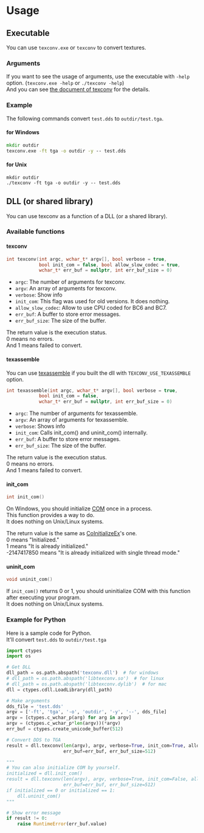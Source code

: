 # Usage

## Executable
You can use `texconv.exe` or `texconv` to convert textures.  

### Arguments

If you want to see the usage of arguments, use the executable with `-help` option. (`texconv.exe -help` or `./texconv -help`)  
And you can see [the document of texconv](https://github.com/microsoft/DirectXTex/wiki/Texconv) for the details.  

### Example

The following commands convert `test.dds` to `outdir/test.tga`.

#### for Windows

```bat
mkdir outdir
texconv.exe -ft tga -o outdir -y -- test.dds
```

#### for Unix

```shell
mkdir outdir
./texconv -ft tga -o outdir -y -- test.dds
```

## DLL (or shared library)
You can use texconv as a function of a DLL (or a shared library).

### Available functions

#### texconv
```c++
int texconv(int argc, wchar_t* argv[], bool verbose = true,
            bool init_com = false, bool allow_slow_codec = true,
            wchar_t* err_buf = nullptr, int err_buf_size = 0)
```

-   `argc`: The number of arguments for texconv.
-   `argv`: An array of arguments for texconv.
-   `verbose`: Show info
-   `init_com`: This flag was used for old versions. It does nothing.
-   `allow_slow_codec`: Allow to use CPU coded for BC6 and BC7.
-   `err_buf`: A buffer to store error messages.
-   `err_buf_size`: The size of the buffer.

The return value is the execution status.  
0 means no errors.  
And 1 means failed to convert.  

#### texassemble

You can use [texassemble](https://github.com/microsoft/DirectXTex/wiki/Texassemble) if you built the dll with `TEXCONV_USE_TEXASSEMBLE` option.

```c++
int texassemble(int argc, wchar_t* argv[], bool verbose = true,
            bool init_com = false,
            wchar_t* err_buf = nullptr, int err_buf_size = 0)
```

-   `argc`: The number of arguments for texassemble.
-   `argv`: An array of arguments for texassemble.
-   `verbose`: Shows info
-   `init_com`: Calls init_com() and uninit_com() internally.
-   `err_buf`: A buffer to store error messages.
-   `err_buf_size`: The size of the buffer.

The return value is the execution status.  
0 means no errors.  
And 1 means failed to convert.  

#### init_com

```c++
int init_com()
```

On Windows, you should initialize [COM](https://learn.microsoft.com/en-us/windows/win32/com/the-component-object-model) once in a process.  
This function provides a way to do.  
It does nothing on Unix/Linux systems.  

The return value is the same as [CoInitializeEx](https://learn.microsoft.com/en-us/windows/win32/api/combaseapi/nf-combaseapi-coinitializeex)'s one.  
0 means "Initialized."  
1 means "It is already initialized."  
-2147417850 means "It is already initialized with single thread mode."  

#### uninit_com

```c++
void uninit_com()
```

If `init_com()` returns 0 or 1, you should uninitialize COM with this function after executing your program.  
It does nothing on Unix/Linux systems.  

### Example for Python

Here is a sample code for Python.  
It'll convert `test.dds` to `outdir/test.tga`  

```python
import ctypes
import os

# Get DLL
dll_path = os.path.abspath('texconv.dll')  # for windows
# dll_path = os.path.abspath('libtexconv.so')  # for linux
# dll_path = os.path.abspath('libtexconv.dylib')  # for mac
dll = ctypes.cdll.LoadLibrary(dll_path)

# Make arguments
dds_file = 'test.dds'
argv = ['-ft', 'tga', '-o', 'outdir', '-y', '--', dds_file]
argv = [ctypes.c_wchar_p(arg) for arg in argv]
argv = (ctypes.c_wchar_p*len(argv))(*argv)
err_buf = ctypes.create_unicode_buffer(512)

# Convert DDS to TGA
result = dll.texconv(len(argv), argv, verbose=True, init_com=True, allow_slow_codec=False,
                     err_buf=err_buf, err_buf_size=512)

"""
# You can also initialize COM by yourself.
initialized = dll.init_com()
result = dll.texconv(len(argv), argv, verbose=True, init_com=False, allow_slow_codec=False,
                     err_buf=err_buf, err_buf_size=512)
if initialized == 0 or initialized == 1:
    dll.uninit_com()
"""

# Show error message
if result != 0:
    raise RuntimeError(err_buf.value)
```
